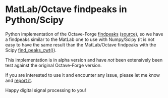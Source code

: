 # MatLab/Octave findpeaks in Python/Scipy

Python implementation of the Octave-Forge [findpeaks](http://octave.sourceforge.net/signal/function/findpeaks.html) ([source](http://sourceforge.net/p/octave/signal/ci/eacfdb0962e8321ac29b677afc06683b616e83da/tree/inst/findpeaks.m)), so we have a findpeaks similar to the MatLab one to use with Numpy/Scipy (it is not easy to have the same result than the MatLab/Octave findpeaks with the Scipy [find_peaks_cwt()](http://docs.scipy.org/doc/scipy/reference/generated/scipy.signal.find_peaks_cwt.html)).

This implementation is in alpha version and have *not* been extensively been test against the original Octave-Forge version.

If you are interested to use it and encounter any issue, please let me know and [report it](https://github.com/MonsieurV/py-findpeaks/issues/new).

Happy digital signal processing to you!